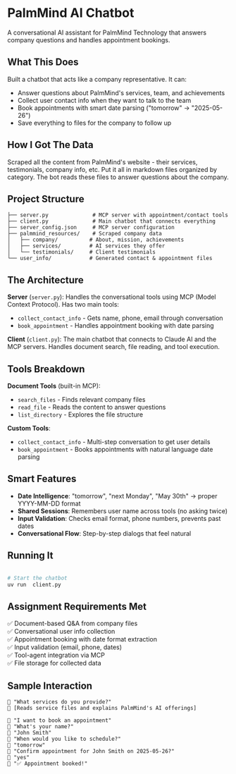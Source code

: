 # PalmMind AI Chatbot

A conversational AI assistant for PalmMind Technology that answers company questions and handles appointment bookings.

## What This Does

Built a chatbot that acts like a company representative. It can:
- Answer questions about PalmMind's services, team, and achievements 
- Collect user contact info when they want to talk to the team
- Book appointments with smart date parsing ("tomorrow" → "2025-05-26")
- Save everything to files for the company to follow up

## How I Got The Data

Scraped all the content from PalmMind's website - their services, testimonials, company info, etc. Put it all in markdown files organized by category. The bot reads these files to answer questions about the company.

## Project Structure

```
├── server.py              # MCP server with appointment/contact tools
├── client.py              # Main chatbot that connects everything
├── server_config.json     # MCP server configuration  
├── palmmind_resources/    # Scraped company data
│   ├── company/          # About, mission, achievements
│   ├── services/         # AI services they offer
│   └── testimonials/     # Client testimonials
└── user_info/            # Generated contact & appointment files
```

## The Architecture 

**Server** (`server.py`): Handles the conversational tools using MCP (Model Context Protocol). Has two main tools:
- `collect_contact_info` - Gets name, phone, email through conversation
- `book_appointment` - Handles appointment booking with date parsing

**Client** (`client.py`): The main chatbot that connects to Claude AI and the MCP servers. Handles document search, file reading, and tool execution.

## Tools Breakdown

**Document Tools** (built-in MCP):
- `search_files` - Finds relevant company files 
- `read_file` - Reads the content to answer questions
- `list_directory` - Explores the file structure

**Custom Tools**:
- `collect_contact_info` - Multi-step conversation to get user details
- `book_appointment` - Books appointments with natural language date parsing

## Smart Features

- **Date Intelligence**: "tomorrow", "next Monday", "May 30th" → proper YYYY-MM-DD format
- **Shared Sessions**: Remembers user name across tools (no asking twice)
- **Input Validation**: Checks email format, phone numbers, prevents past dates
- **Conversational Flow**: Step-by-step dialogs that feel natural

## Running It

```bash

# Start the chatbot
uv run  client.py
```

## Assignment Requirements Met

✅ Document-based Q&A from company files  
✅ Conversational user info collection  
✅ Appointment booking with date format extraction  
✅ Input validation (email, phone, dates)  
✅ Tool-agent integration via MCP  
✅ File storage for collected data  

## Sample Interaction

```
💬 "What services do you provide?"
🤖 [Reads service files and explains PalmMind's AI offerings]

💬 "I want to book an appointment"  
🤖 "What's your name?"
💬 "John Smith"
🤖 "When would you like to schedule?"
💬 "tomorrow"
🤖 "Confirm appointment for John Smith on 2025-05-26?"
💬 "yes"
🤖 "✅ Appointment booked!"
```

